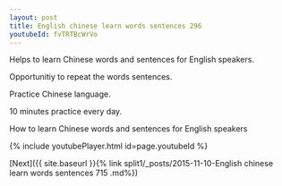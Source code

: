 ```yaml
---
layout: post
title: English chinese learn words sentences 296 
youtubeId: fvTRTBcWrVo
---
```

 
 
Helps to learn Chinese words and sentences for English speakers.

Opportunitiy to repeat the words sentences. 

Practice Chinese language. 
 
10 minutes practice every day. 
 
How to learn Chinese words and sentences for English speakers 
 
{% include youtubePlayer.html id=page.youtubeId %}
 
 
[Next]({{ site.baseurl }}{% link  split1/_posts/2015-11-10-English chinese learn words sentences 715 .md%})
 

